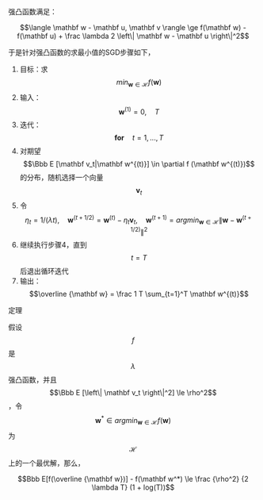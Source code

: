 强凸函数满足：

$$\langle \mathbf w - \mathbf u, \mathbf v \rangle \ge f(\mathbf w) - f(\mathbf u) + \frac \lambda 2 \left\| \mathbf w - \mathbf u \right\|^2$$

于是针对强凸函数的求最小值的SGD步骤如下，

1. 目标：求 $$min_{\mathbf w \in \mathcal H} f(\mathbf w)$$
2. 输入：$$\mathbf w^{(1)} = 0, \quad T$$
3. 迭代：$$\mathbf {for} \quad t = 1,...,T$$
4. 对期望$$\Bbb E [\mathbf v_t|\mathbf w^{(t)}] \in \partial f (\mathbf w^{(t)})$$的分布，随机选择一个向量$$\mathbf v_t$$
5. 令$$\eta_t = 1 / (\lambda t), \quad \mathbf w^{(t+1/2)} = \mathbf w^{(t)} - \eta_t \mathbf v_t, \quad \mathbf w^{(t+1)} = argmin_{\mathbf w \in \mathcal H} \left\| \mathbf w - \mathbf w^{(t+1/2)} \right\|^2$$
6. 继续执行步骤4，直到$$t=T$$ 后退出循环迭代
7. 输出：$$\overline {\mathbf w} = \frac 1 T \sum_{t=1}^T \mathbf w^{(t)}$$

定理

假设$$f$$ 是$$\lambda$$ 强凸函数，并且$$\Bbb E [\left\| \mathbf v_t \right\|^2] \le \rho^2$$，令$$\mathbf w^* \in argmin_{\mathbf w \in \mathcal H} f(\mathbf w)$$ 为$$\mathcal H$$ 上的一个最优解，那么，

$$Bbb E[f(\overline {\mathbf w})] - f(\mathbf w^*) \le \frac {\rho^2} {2 \lambda T} (1 + log(T))$$



